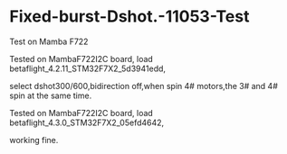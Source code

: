 # Fixed-burst-Dshot.-11053-Test
Test on Mamba F722

Tested on MambaF722I2C board, load betaflight_4.2.11_STM32F7X2_5d3941edd,

select dshot300/600,bidirection off,when spin 4# motors,the 3# and 4# spin at the same time.

Tested on MambaF722I2C board, load betaflight_4.3.0_STM32F7X2_05efd4642,

working fine.
